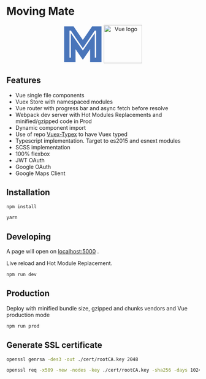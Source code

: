 # Moving Mate

<p align="center">
<img width="100" src="data:image/svg+xml;base64,PD94bWwgdmVyc2lvbj0iMS4wIiBlbmNvZGluZz0iVVRGLTgiIHN0YW5kYWxvbmU9Im5vIj8+PCFE%0D%0AT0NUWVBFIHN2ZyBQVUJMSUMgIi0vL1czQy8vRFREIFNWRyAxLjEvL0VOIiAiaHR0cDovL3d3dy53%0D%0AMy5vcmcvR3JhcGhpY3MvU1ZHLzEuMS9EVEQvc3ZnMTEuZHRkIj48c3ZnIHdpZHRoPSIxMDAlIiBo%0D%0AZWlnaHQ9IjEwMCUiIHZpZXdCb3g9IjAgMCAxMDAgMTAwIiB2ZXJzaW9uPSIxLjEiIHhtbG5zPSJo%0D%0AdHRwOi8vd3d3LnczLm9yZy8yMDAwL3N2ZyIgeG1sbnM6eGxpbms9Imh0dHA6Ly93d3cudzMub3Jn%0D%0ALzE5OTkveGxpbmsiIHhtbDpzcGFjZT0icHJlc2VydmUiIHN0eWxlPSJmaWxsLXJ1bGU6ZXZlbm9k%0D%0AZDtjbGlwLXJ1bGU6ZXZlbm9kZDtzdHJva2UtbGluZWpvaW46cm91bmQ7c3Ryb2tlLW1pdGVybGlt%0D%0AaXQ6MS40MTQyMTsiPjxwYXRoIGQ9Ik0wLjU4MiwzLjY0N2wyNC41NTMsMGwyNC4yNzUsMzUuNzE0%0D%0AbDI0LjEzNSwtMzUuNzE0bDI0LjU1MywwbDAsOTMuMDUybC0yOS43MTUsMGwwLC0zMy40ODJsLTE4%0D%0ALjk3MywyNy45MDJsLTE5LjExMywtMjcuOTAybDAsMzMuNDgybC0yOS43MTUsMGwwLC05My4wNTJa%0D%0AbTE3LjU3OCw4MS44OTJsMCwtNjQuMDM1bDMxLjI1LDQ1LjQ4bDMxLjExLC00NS40OGwwLDY0LjAz%0D%0ANWwzLjYyNywwbDAsLTcwLjczMWwtMy42MjcsMGwtMzEuMTEsNDUuODk4bC0zMS4yNSwtNDUuODk4%0D%0AbC0zLjYyNywwbDAsNzAuNzMxbDMuNjI3LDBaIiBzdHlsZT0iZmlsbDojNDk3NWJhO2ZpbGwtcnVs%0D%0AZTpub256ZXJvOyIvPjwvc3ZnPg==" alt="Moving Mate logo">
<img width="100" src="https://vuejs.org/images/logo.png" alt="Vue logo">

</p>

## Features

- Vue single file components
- Vuex Store with namespaced modules
- Vue router with progress bar and async fetch before resolve
- Webpack dev server with Hot Modules Replacements and minified/gzipped code in Prod
- Dynamic component import
- Use of repo [Vuex-Typex](https://github.com/mrcrowl/vuex-typex) to have Vuex typed
- Typescript implementation. Target to es2015 and esnext modules
- SCSS implementation
- 100% flexbox
- JWT OAuth
- Google OAuth
- Google Maps Client

## Installation

```bash
npm install
```

```bash
yarn
```

## Developing

A page will open on [localhost:5000](http://localhost:5000) .

Live reload and Hot Module Replacement.

```bash
npm run dev
```

## Production

Deploy with minified bundle size, gzipped and chunks vendors and Vue production mode

```bash
npm run prod

```

## Generate SSL certificate

```bash
openssl genrsa -des3 -out ./cert/rootCA.key 2048
```

```bash
openssl req -x509 -new -nodes -key ./cert/rootCA.key -sha256 -days 1024 -out ./cert/rootCA.pem
```